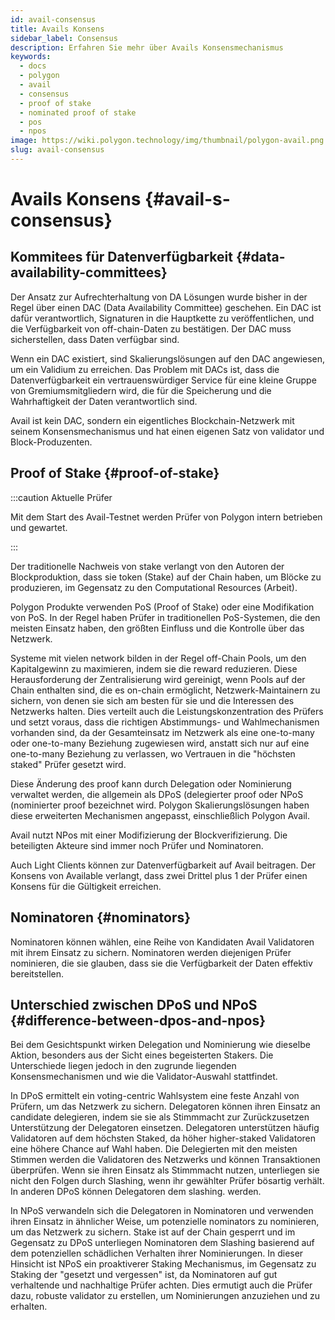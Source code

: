 ```yaml
---
id: avail-consensus
title: Avails Konsens
sidebar_label: Consensus
description: Erfahren Sie mehr über Avails Konsensmechanismus
keywords:
  - docs
  - polygon
  - avail
  - consensus
  - proof of stake
  - nominated proof of stake
  - pos
  - npos
image: https://wiki.polygon.technology/img/thumbnail/polygon-avail.png
slug: avail-consensus
---
```


# Avails Konsens {#avail-s-consensus}

## Kommitees für Datenverfügbarkeit {#data-availability-committees}

Der Ansatz zur Aufrechterhaltung von DA Lösungen wurde bisher in der Regel über einen DAC (Data Availability Committee) geschehen. Ein DAC ist dafür verantwortlich, Signaturen in die Hauptkette zu veröffentlichen, und die Verfügbarkeit von off-chain-Daten zu bestätigen. Der DAC muss sicherstellen, dass Daten verfügbar sind.

Wenn ein DAC existiert, sind Skalierungslösungen auf den DAC angewiesen, um ein Validium zu erreichen. Das Problem mit DACs ist, dass die Datenverfügbarkeit ein vertrauenswürdiger Service für eine kleine Gruppe von Gremiumsmitgliedern wird, die für die Speicherung und die Wahrhaftigkeit der Daten verantwortlich sind.

Avail ist kein DAC, sondern ein eigentliches Blockchain-Netzwerk mit seinem Konsensmechanismus und hat einen eigenen Satz von validator und Block-Produzenten.

## Proof of Stake {#proof-of-stake}

:::caution Aktuelle Prüfer

Mit dem Start des Avail-Testnet werden Prüfer  von Polygon intern betrieben und gewartet.

:::

Der traditionelle Nachweis von stake verlangt von den Autoren der Blockproduktion, dass sie token (Stake) auf der Chain haben, um Blöcke zu produzieren, im Gegensatz zu den Computational Resources (Arbeit).

Polygon Produkte verwenden PoS (Proof of Stake) oder eine Modifikation von PoS. In der Regel haben Prüfer in traditionellen PoS-Systemen, die den meisten Einsatz haben, den größten Einfluss und die Kontrolle über das Netzwerk.

Systeme mit vielen network bilden in der Regel off-Chain Pools, um den Kapitalgewinn zu maximieren, indem sie die reward reduzieren. Diese Herausforderung der Zentralisierung wird gereinigt, wenn Pools auf der Chain enthalten sind, die es on-chain ermöglicht, Netzwerk-Maintainern zu sichern, von denen sie sich am besten für sie und die Interessen des Netzwerks halten. Dies verteilt auch die Leistungskonzentration des Prüfers und setzt voraus, dass die richtigen Abstimmungs- und Wahlmechanismen vorhanden sind, da der Gesamteinsatz im Netzwerk als eine one-to-many oder one-to-many Beziehung zugewiesen wird, anstatt sich nur auf eine one-to-many Beziehung zu verlassen, wo Vertrauen in die "höchsten staked" Prüfer gesetzt wird.

Diese Änderung des proof kann durch Delegation oder Nominierung verwaltet werden, die allgemein als DPoS (delegierter proof oder NPoS (nominierter proof bezeichnet wird. Polygon Skalierungslösungen haben diese erweiterten Mechanismen angepasst, einschließlich Polygon Avail.

Avail nutzt NPos mit einer Modifizierung der Blockverifizierung. Die beteiligten Akteure sind immer noch Prüfer und Nominatoren.

Auch Light Clients können zur Datenverfügbarkeit auf Avail beitragen. Der Konsens von Available verlangt, dass zwei Drittel plus 1 der Prüfer einen Konsens für die Gültigkeit erreichen.

## Nominatoren {#nominators}

Nominatoren können wählen, eine Reihe von Kandidaten Avail Validatoren mit ihrem Einsatz zu sichern. Nominatoren werden diejenigen Prüfer nominieren, die sie glauben, dass sie die Verfügbarkeit der Daten effektiv bereitstellen.

## Unterschied zwischen DPoS und NPoS {#difference-between-dpos-and-npos}

Bei dem Gesichtspunkt wirken Delegation und Nominierung wie dieselbe Aktion, besonders aus der Sicht eines begeisterten Stakers. Die Unterschiede liegen jedoch in den zugrunde liegenden Konsensmechanismen und wie die Validator-Auswahl stattfindet.

In DPoS ermittelt ein voting-centric Wahlsystem eine feste Anzahl von Prüfern, um das Netzwerk zu sichern. Delegatoren können ihren Einsatz an candidate delegieren, indem sie sie als Stimmmacht zur Zurückzusetzen Unterstützung der Delegatoren einsetzen. Delegatoren unterstützen häufig Validatoren auf dem höchsten Staked, da höher higher-staked Validatoren eine höhere Chance auf Wahl haben. Die Delegierten mit den meisten Stimmen werden die Validatoren des Netzwerks und können Transaktionen überprüfen. Wenn sie ihren Einsatz als Stimmmacht nutzen, unterliegen sie nicht den Folgen durch Slashing, wenn ihr gewählter Prüfer bösartig verhält. In anderen DPoS können Delegatoren dem slashing. werden.

In NPoS verwandeln sich die Delegatoren in Nominatoren und verwenden ihren Einsatz in ähnlicher Weise, um potenzielle nominators zu nominieren, um das Netzwerk zu sichern. Stake ist auf der Chain gesperrt und im Gegensatz zu DPoS unterliegen Nominatoren dem Slashing basierend auf dem potenziellen schädlichen Verhalten ihrer Nominierungen. In dieser Hinsicht ist NPoS ein proaktiverer Staking Mechanismus, im Gegensatz zu Staking der "gesetzt und vergessen" ist, da Nominatoren auf gut verhaltende und nachhaltige Prüfer achten. Dies ermutigt auch die Prüfer dazu, robuste validator zu erstellen, um Nominierungen anzuziehen und zu erhalten.
